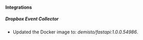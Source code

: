 #### Integrations
##### Dropbox Event Collector
- Updated the Docker image to: *demisto/fastapi:1.0.0.54986*.
